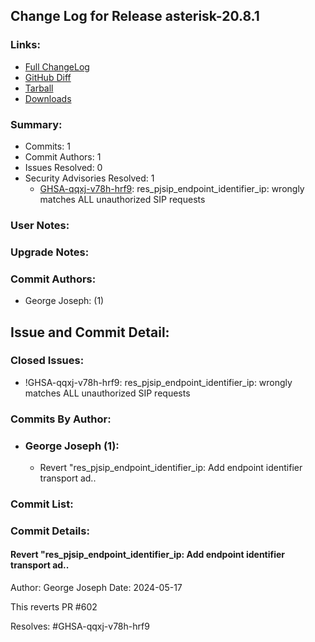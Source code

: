 
## Change Log for Release asterisk-20.8.1

### Links:

 - [Full ChangeLog](https://downloads.asterisk.org/pub/telephony/asterisk/releases/ChangeLog-20.8.1.md)  
 - [GitHub Diff](https://github.com/asterisk/asterisk/compare/20.8.0...20.8.1)  
 - [Tarball](https://downloads.asterisk.org/pub/telephony/asterisk/asterisk-20.8.1.tar.gz)  
 - [Downloads](https://downloads.asterisk.org/pub/telephony/asterisk)  

### Summary:

- Commits: 1
- Commit Authors: 1
- Issues Resolved: 0
- Security Advisories Resolved: 1
  - [GHSA-qqxj-v78h-hrf9](https://github.com/asterisk/asterisk/security/advisories/GHSA-qqxj-v78h-hrf9): res_pjsip_endpoint_identifier_ip: wrongly matches ALL unauthorized SIP requests

### User Notes:


### Upgrade Notes:


### Commit Authors:

- George Joseph: (1)

## Issue and Commit Detail:

### Closed Issues:

  - !GHSA-qqxj-v78h-hrf9: res_pjsip_endpoint_identifier_ip: wrongly matches ALL unauthorized SIP requests

### Commits By Author:

- ### George Joseph (1):
  - Revert "res_pjsip_endpoint_identifier_ip: Add endpoint identifier transport ad..


### Commit List:


### Commit Details:

#### Revert "res_pjsip_endpoint_identifier_ip: Add endpoint identifier transport ad..
  Author: George Joseph
  Date:   2024-05-17

  This reverts PR #602

  Resolves: #GHSA-qqxj-v78h-hrf9

